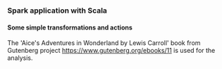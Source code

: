 ### Spark application with Scala 

#### Some simple transformations and actions

The 'Aice's Adventures in Wonderland by Lewis 
Carroll' book from Gutenberg project 
https://www.gutenberg.org/ebooks/11 is used for the analysis. 
